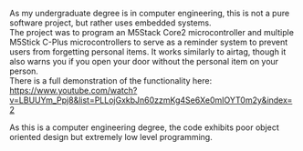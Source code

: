 As my undergraduate degree is in computer engineering, this is not a pure software project, but rather uses embedded systems. </br>
The project was to program an M5Stack Core2 microcontroller and multiple M5Stick C-Plus microcontrollers to serve as a reminder system to prevent users from forgetting personal items. It works similarly to airtag, though it also warns you if you open your door without the personal item on your person. </br>
There is a full demonstration of the functionality here: https://www.youtube.com/watch?v=LBUUYm_Ppj8&list=PLLojGxkbJn60zzmKg4Se6Xe0mIOYT0m2y&index=2 

As this is a computer engineering degree, the code exhibits poor object oriented design but extremely low level programming.